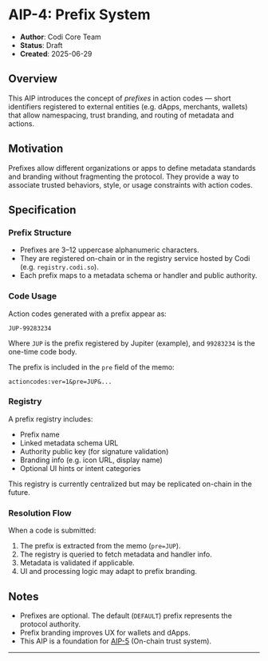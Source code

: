 # AIP-4: Prefix System

- **Author**: Codi Core Team  
- **Status**: Draft  
- **Created**: 2025-06-29

## Overview

This AIP introduces the concept of *prefixes* in action codes — short identifiers registered to external entities (e.g. dApps, merchants, wallets) that allow namespacing, trust branding, and routing of metadata and actions.

## Motivation

Prefixes allow different organizations or apps to define metadata standards and branding without fragmenting the protocol. They provide a way to associate trusted behaviors, style, or usage constraints with action codes.

## Specification

### Prefix Structure

- Prefixes are 3–12 uppercase alphanumeric characters.
- They are registered on-chain or in the registry service hosted by Codi (e.g. `registry.codi.so`).
- Each prefix maps to a metadata schema or handler and public authority.

### Code Usage

Action codes generated with a prefix appear as:

```
JUP-99283234  
```

Where `JUP` is the prefix registered by Jupiter (example), and `99283234` is the one-time code body.

The prefix is included in the `pre` field of the memo:

```
actioncodes:ver=1&pre=JUP&...
```

### Registry

A prefix registry includes:

- Prefix name
- Linked metadata schema URL
- Authority public key (for signature validation)
- Branding info (e.g. icon URL, display name)
- Optional UI hints or intent categories

This registry is currently centralized but may be replicated on-chain in the future.

### Resolution Flow

When a code is submitted:
1. The prefix is extracted from the memo (`pre=JUP`).
2. The registry is queried to fetch metadata and handler info.
3. Metadata is validated if applicable.
4. UI and processing logic may adapt to prefix branding.

## Notes

- Prefixes are optional. The default (`DEFAULT`) prefix represents the protocol authority.
- Prefix branding improves UX for wallets and dApps.
- This AIP is a foundation for [AIP-5](./aip-5.md) (On-chain trust system).

---


